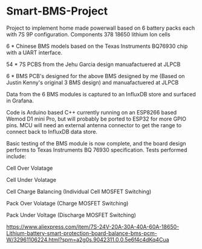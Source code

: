 # Smart-BMS-Project
Project to implement home made powerwall based on 6 battery packs each with 7S 9P configuration.
Components
  378 18650 lithium Ion cells
  
  6  * Chinese BMS models based on the Texas Instruments BQ76930 chip with a UART interface.
  
  54 * 7S PCBS from the Jehu Garcia design manuafactuered at JLPCB
  
  6  * BMS PCB's designed for the above BMS designed by me (Based on Justin Kenny's original 3 BMS design) and manuafactuered at JLPCB
  
Data from the 6 BMS modules is captured to an InfluxDB store and surfaced in Grafana.

Code is Arduino based C++ currently running on an ESP8266 based Wemod D1 mini Pro, but will probably be ported to ESP32 for more GPIO pins. MCU will need an external antenna connector to get the range to connect back to InfluxDB data store.

Basic testing of the BMS module is now complete, and the board design performs to Texas Instruments BQ 76930 specification.
Tests performed include:

  Cell Over Volatage
  
  Cell Under Volatage
  
  Cell Charge Balancing (Individual Cell MOSFET Switching) 
  
  Pack Over Volatage (Charge MOSFET Switching)
  
  Pack Under Voltage (Discharge MOSFET Switching)
  
  https://www.aliexpress.com/item/7S-24V-20A-30A-40A-60A-18650-Lithium-battery-smart-protection-board-balance-bms-pcm-W/32961106224.html?spm=a2g0s.9042311.0.0.5e6f4c4dKq4Cua

